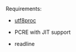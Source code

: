 Requirements:

* [utf8proc](http://julialang.org/utf8proc/)
     
* PCRE with JIT support

* readline
